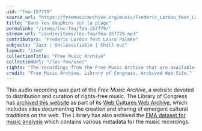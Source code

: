 ```yaml
---
uid: "fma-157779"
source_url: "https://freemusicarchive.org/music/Frederic_Lardon_feat_Laura_Palme/Jazz__la_cool_pour_les_vacances_sur_la_plage_ou__la_montagne_1678/Frederic_Lardon_feat_Laura_Palme_-_05_Dans_les_dauphins_sur_la_plage_1839"
title: "Dans les dauphins sur la plage"
permalink: "/items/loc-fma/fma-157779/"
stream_url: "/audio/items/loc-fma/fma-157779.mp3"
contributors: "Frederic Lardon feat Laura Palmée"
subjects: "Jazz | Unclassifiable | Chill-out"
layout: "item"
collectionTitle: "Free Music Archive"
collectionUrl: "/loc-fma/use/"
rights: "The recordings from the Free Music Archive that are available on Citizen DJ have a CC0 1.0 Universal License (Public Domain Dedication) which means you can copy, modify, distribute and perform the work, even for commercial purposes, all without asking permission."
credit: "Free Music Archive. Library of Congress, Archived Web Site."
---
```


This audio recording was part of the _Free Music Archive_, a website devoted to distribution and curation of rights-free music. The Library of Congress has [archived this website](https://www.loc.gov/item/lcwaN0026492/) as part of its [Web Cultures Web Archive](https://www.loc.gov/collections/web-cultures-web-archive/about-this-collection/), which includes sites documenting the creation and sharing of emergent cultural traditions on the web. The Library has also archived the [FMA dataset for music analysis](https://catalog.loc.gov/vwebv/search?searchCode=LCCN&searchArg=2018655052&searchType=1&permalink=y) which contains various metadata for the music recordings.